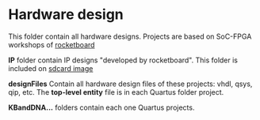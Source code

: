 # Hardware design
This folder contain all hardware designs. Projects are based on SoC-FPGA workshops of [rocketboard](https://rocketboards.org/foswiki/Documentation/AlteraSoCWorkshopSeries)

**IP** folder contain IP designs "developed by rocketboard". This folder is included on [sdcard image](https://rocketboards.org/foswiki/Documentation/SoCSWWorkshopSeriesSDCardImages)

**designFiles** Contain all hardware design files of these projects: vhdl, qsys, qip, etc. The **top-level entity** file is in each Quartus folder project.

**KBandDNA...** folders contain each one Quartus projects.
